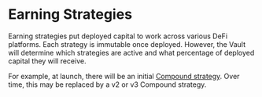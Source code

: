 # Earning Strategies

Earning strategies put deployed capital to work across various DeFi platforms. Each strategy is immutable once deployed. However, the Vault will determine which strategies are active and what percentage of deployed capital they will receive. 

For example, at launch, there will be an initial [Compound strategy](../supported-strategies/compound.md). Over time, this may be replaced by a v2 or v3 Compound strategy.

